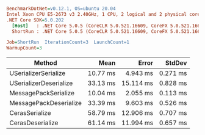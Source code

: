 ``` ini

BenchmarkDotNet=v0.12.1, OS=ubuntu 20.04
Intel Xeon CPU E5-2673 v3 2.40GHz, 1 CPU, 2 logical and 2 physical cores
.NET Core SDK=5.0.202
  [Host]   : .NET Core 5.0.5 (CoreCLR 5.0.521.16609, CoreFX 5.0.521.16609), X64 RyuJIT
  ShortRun : .NET Core 5.0.5 (CoreCLR 5.0.521.16609, CoreFX 5.0.521.16609), X64 RyuJIT

Job=ShortRun  IterationCount=3  LaunchCount=1  
WarmupCount=3  

```
|                 Method |     Mean |     Error |   StdDev |
|----------------------- |---------:|----------:|---------:|
|   USerializerSerialize | 10.77 ms |  4.943 ms | 0.271 ms |
| USerializerDeserialize | 33.13 ms | 15.114 ms | 0.828 ms |
|   MessagePackSerialize | 10.04 ms |  2.055 ms | 0.113 ms |
| MessagePackDeserialize | 33.39 ms |  9.603 ms | 0.526 ms |
|         CerasSerialize | 58.79 ms | 12.906 ms | 0.707 ms |
|       CerasDeserialize | 61.14 ms | 11.994 ms | 0.657 ms |

